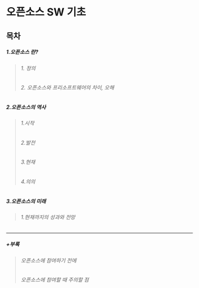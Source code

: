 오픈소스 SW 기초
==============
## 목차
##### 1.오픈소스 란?
>###### 1. 정의
>###### 2. 오픈소스와 프리소프트웨어의 차이, 오해

##### 2.오픈소스의 역사
>###### 1.시작
>###### 2.발전
>###### 3.현재
>###### 4.의의

##### 3.오픈소스의 미래
>###### 1.현재까지의 성과와 전망

-----------------------------

##### +부록
>###### 오픈소스에 참여하기 전에
>###### 오픈소스에 참여할 때 주의할 점
